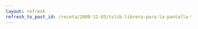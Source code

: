 ```yaml
---
layout: refresh
refresh_to_post_id: /receta/2008-12-03/tslib-librera-para-la-pantalla-tctil-del-chumby
---
```

